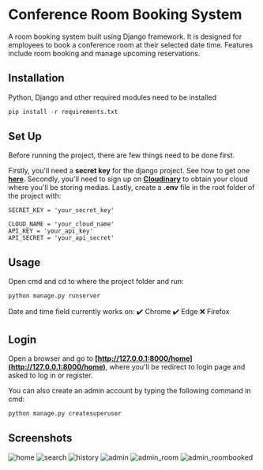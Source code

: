 # Conference Room Booking System

A room booking system built using Django framework. It is designed for employees to book a conference room at their selected date time. Features include room booking and manage upcoming reservations.

## Installation

Python, Django and other required modules need to be installed
```python
pip install -r requirements.txt
```

## Set Up

Before running the project, there are few things need to be done first.

Firstly, you'll need a **secret key** for the django project. See how to get one **[here](https://stackoverflow.com/questions/4664724/distributing-django-projects-with-unique-secret-keys)**.
Secondly, you'll need to sign up on **[Cloudinary](https://cloudinary.com/)** to obtain your cloud where you'll be storing medias.
Lastly, create a **.env** file in the root folder of the project with:
```
SECRET_KEY = 'your_secret_key'

CLOUD_NAME = 'your_cloud_name'
API_KEY = 'your_api_key'
API_SECRET = 'your_api_secret'
```

## Usage

Open cmd and cd to where the project folder and run:
```python
python manage.py runserver
```

Date and time field currently works on:
:heavy_check_mark: Chrome
:heavy_check_mark: Edge
:x: Firefox

## Login

Open a browser and go to **[http://127.0.0.1:8000/home](http://127.0.0.1:8000/home)**, where you'll be redirect to login page and asked to log in or register.

You can also create an admin account by typing the following command in cmd:
```python
python manage.py createsuperuser
```

## Screenshots

![home](https://res.cloudinary.com/dys4hxaoi/image/upload/v1657538702/github_readme_img/home_jxkhwv.png)
![search](https://res.cloudinary.com/dys4hxaoi/image/upload/v1657538704/github_readme_img/search_ao1p00.png)
![history](https://res.cloudinary.com/dys4hxaoi/image/upload/v1657538702/github_readme_img/history_cub6aa.png)
![admin](https://res.cloudinary.com/dys4hxaoi/image/upload/v1657538702/github_readme_img/admin_ciocmh.png)
![admin_room](https://res.cloudinary.com/dys4hxaoi/image/upload/v1657538702/github_readme_img/admin_room_qvte6n.png)
![admin_roombooked](https://res.cloudinary.com/dys4hxaoi/image/upload/v1657538702/github_readme_img/admin_roombooked_dkyzfu.png)


